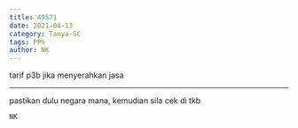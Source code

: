 ```yaml
---
title: 49571
date: 2021-04-13
category: Tanya-SC
tags: PPh
author: NK
---
```


tarif p3b jika menyerahkan jasa

---

pastikan dulu negara mana, kemudian sila cek di tkb

`NK`
